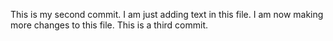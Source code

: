 This is my second commit. I am just adding text in this file.
I am now making more changes to this file. This is a third commit.
